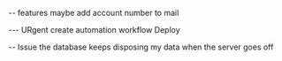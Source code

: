 -- features
maybe add account number to mail

--- URgent
create automation workflow
Deploy


-- Issue
the database keeps disposing my data when the server goes off


